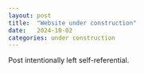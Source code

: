 ```yaml
---
layout: post
title:  "Website under construction"
date:   2024-10-02 
categories: under construction
---
```

Post intentionally left self-referential.

